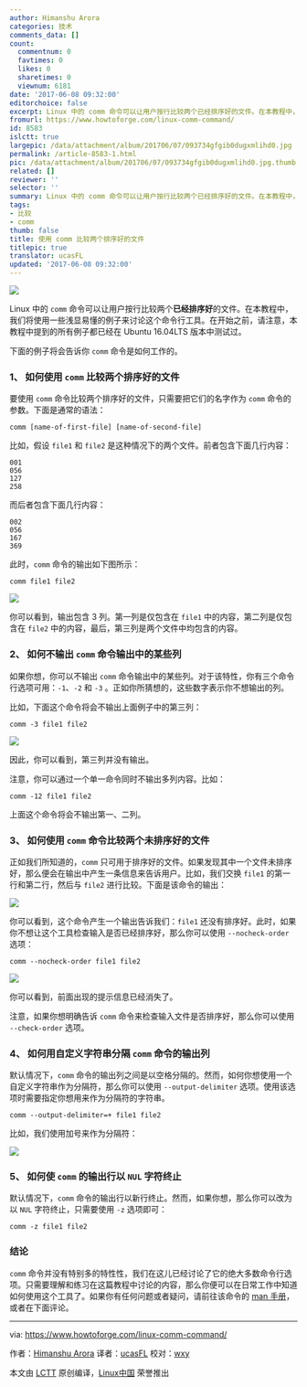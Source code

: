 ```yaml
---
author: Himanshu Arora
categories: 技术
comments_data: []
count:
  commentnum: 0
  favtimes: 0
  likes: 0
  sharetimes: 0
  viewnum: 6181
date: '2017-06-08 09:32:00'
editorchoice: false
excerpt: Linux 中的 comm 命令可以让用户按行比较两个已经排序好的文件。在本教程中，我们将使用一些浅显易懂的例子来讨论这个命令行工具。
fromurl: https://www.howtoforge.com/linux-comm-command/
id: 8583
islctt: true
largepic: /data/attachment/album/201706/07/093734gfgib0dugxmlihd0.jpg
permalink: /article-8583-1.html
pic: /data/attachment/album/201706/07/093734gfgib0dugxmlihd0.jpg.thumb.jpg
related: []
reviewer: ''
selector: ''
summary: Linux 中的 comm 命令可以让用户按行比较两个已经排序好的文件。在本教程中，我们将使用一些浅显易懂的例子来讨论这个命令行工具。
tags:
- 比较
- comm
thumb: false
title: 使用 comm 比较两个排序好的文件
titlepic: true
translator: ucasFL
updated: '2017-06-08 09:32:00'
---
```


![](/data/attachment/album/201706/07/093734gfgib0dugxmlihd0.jpg)


Linux 中的 `comm` 命令可以让用户按行比较两个**已经排序好**的文件。在本教程中，我们将使用一些浅显易懂的例子来讨论这个命令行工具。在开始之前，请注意，本教程中提到的所有例子都已经在 Ubuntu 16.04LTS 版本中测试过。


下面的例子将会告诉你 `comm` 命令是如何工作的。


### 1、 如何使用 `comm` 比较两个排序好的文件


要使用 `comm` 命令比较两个排序好的文件，只需要把它们的名字作为 `comm` 命令的参数。下面是通常的语法：



```
comm [name-of-first-file] [name-of-second-file]

```

比如，假设 `file1` 和 `file2` 是这种情况下的两个文件。前者包含下面几行内容：



```
001
056
127
258

```

而后者包含下面几行内容：



```
002
056
167
369

```

此时，`comm` 命令的输出如下图所示：



```
comm file1 file2

```

![](/data/attachment/album/201706/07/093741vqxvetv322xvr3vx.png)


你可以看到，输出包含 3 列。第一列是仅包含在 `file1` 中的内容，第二列是仅包含在 `file2` 中的内容，最后，第三列是两个文件中均包含的内容。


### 2、 如何不输出 `comm` 命令输出中的某些列


如果你想，你可以不输出 `comm` 命令输出中的某些列。对于该特性，你有三个命令行选项可用：`-1`、`-2` 和 `-3` 。正如你所猜想的，这些数字表示你不想输出的列。


比如，下面这个命令将会不输出上面例子中的第三列：



```
comm -3 file1 file2

```

![](/data/attachment/album/201706/07/093741nfa3n47qf4s8s4vt.png)


因此，你可以看到，第三列并没有输出。


注意，你可以通过一个单一命令同时不输出多列内容。比如：



```
comm -12 file1 file2

```

上面这个命令将会不输出第一、二列。


### 3、 如何使用 `comm` 命令比较两个未排序好的文件


正如我们所知道的，`comm` 只可用于排序好的文件。如果发现其中一个文件未排序好，那么便会在输出中产生一条信息来告诉用户。比如，我们交换 `file1` 的第一行和第二行，然后与 `file2` 进行比较。下面是该命令的输出：


![](/data/attachment/album/201706/07/093741illmd1xltay1k2hc.png)


你可以看到，这个命令产生一个输出告诉我们：`file1` 还没有排序好。此时，如果你不想让这个工具检查输入是否已经排序好，那么你可以使用 `--nocheck-order` 选项：



```
comm --nocheck-order file1 file2

```

![](/data/attachment/album/201706/07/093741vx5xjew8j1nc511j.png)


你可以看到，前面出现的提示信息已经消失了。


注意，如果你想明确告诉 `comm` 命令来检查输入文件是否排序好，那么你可以使用 `--check-order` 选项。


### 4、 如何用自定义字符串分隔 `comm` 命令的输出列


默认情况下，`comm` 命令的输出列之间是以空格分隔的。然而，如何你想使用一个自定义字符串作为分隔符，那么你可以使用 `--output-delimiter` 选项。使用该选项时需要指定你想用来作为分隔符的字符串。



```
comm --output-delimiter=+ file1 file2

```

比如，我们使用加号来作为分隔符：


![](/data/attachment/album/201706/07/093742yqq2pw3e3m3iimqi.png)


### 5、 如何使 `comm` 的输出行以 `NUL` 字符终止


默认情况下，`comm` 命令的输出行以新行终止。然而，如果你想，那么你可以改为以 `NUL` 字符终止，只需要使用 `-z` 选项即可：



```
comm -z file1 file2

```

### 结论


`comm` 命令并没有特别多的特性性，我们在这儿已经讨论了它的绝大多数命令行选项。只需要理解和练习在这篇教程中讨论的内容，那么你便可以在日常工作中知道如何使用这个工具了。如果你有任何问题或者疑问，请前往该命令的 [man 手册](https://linux.cn/man/1/comm)，或者在下面评论。




---


via: <https://www.howtoforge.com/linux-comm-command/>


作者：[Himanshu Arora](https://www.howtoforge.com/linux-comm-command/) 译者：[ucasFL](https://github.com/ucasFL) 校对：[wxy](https://github.com/wxy)


本文由 [LCTT](https://github.com/LCTT/TranslateProject) 原创编译，[Linux中国](https://linux.cn/) 荣誉推出
